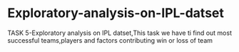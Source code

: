 # Exploratory-analysis-on-IPL-datset
TASK 5-Exploratory analysis on IPL datset,This task we have ti find out most successful teams,players and factors contributing win or loss of team
